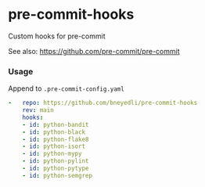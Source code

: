 pre-commit-hooks
================

Custom hooks for pre-commit

See also: https://github.com/pre-commit/pre-commit


### Usage

Append to `.pre-commit-config.yaml`

```yaml
-   repo: https://github.com/bneyedli/pre-commit-hooks
    rev: main
    hooks:
    - id: python-bandit
    - id: python-black
    - id: python-flake8
    - id: python-isort
    - id: python-mypy
    - id: python-pylint
    - id: python-pytype
    - id: python-semgrep
```
